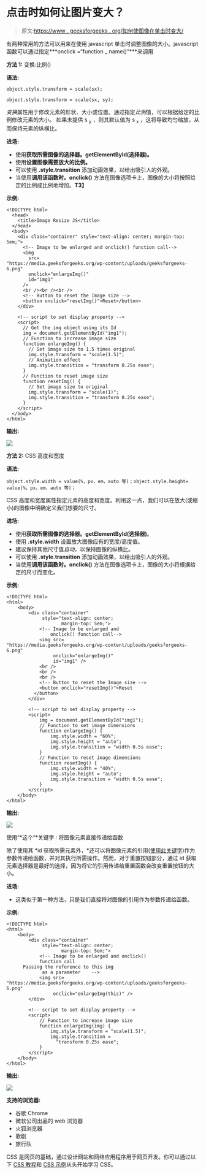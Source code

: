 # 点击时如何让图片变大？

> 原文:[https://www . geeksforgeeks . org/如何使图像在单击时变大/](https://www.geeksforgeeks.org/how-to-make-the-images-bigger-when-clicked/)

有两种常用的方法可以用来在使用 javascript 单击时调整图像的大小。javascript 函数可以通过指定***onclick =“function _ name()”***来调用

**方法 1:** 变换:比例()

**语法:**

```htmlhtml
object.style.transform = scale(sx);

object.style.transform = scale(sx, sy);
```

*变换*属性用于修改元素的形状、大小或位置。通过指定*比例*值，可以根据给定的比例修改元素的大小。
如果未提供 s <sub>y</sub> ，则其默认值为 s <sub>x</sub> ，这将导致均匀缩放，从而保持元素的纵横比。

**进场:**

*   使用**获取所需图像的选择器。getElementById(选择器)。**
*   使用**设置图像需要放大的比例。**
*   可以使用 **.style.transition** 添加动画效果，以给出吸引人的外观。
*   当使用**调用该函数时。onclick()** 方法在图像选项卡上，图像的大小将按照给定的比例成比例地增加。**T3】**

**示例:**

```htmlhtml
<!DOCTYPE html>
  <head>
    <title>Image Resize JS</title>
  </head>
  <body>
    <div class="container" style="text-align: center; margin-top: 5em;">
      <!-- Image to be enlarged and onclick() function call-->
      <img
        src=
"https://media.geeksforgeeks.org/wp-content/uploads/geeksforgeeks-6.png"
        onclick="enlargeImg()"
        id="img1"
      />
      <br /><br /><br />
      <!-- Button to reset the Image size -->
      <button onclick="resetImg()">Reset</button>
    </div>

    <!-- script to set display property -->
    <script>
      // Get the img object using its Id
      img = document.getElementById("img1");
      // Function to increase image size
      function enlargeImg() {
        // Set image size to 1.5 times original
        img.style.transform = "scale(1.5)";
        // Animation effect 
        img.style.transition = "transform 0.25s ease";
      }
      // Function to reset image size
      function resetImg() {
        // Set image size to original
        img.style.transform = "scale(1)";
        img.style.transition = "transform 0.25s ease";
      }
    </script>
  </body>
</html>
```

**输出:**

![](img/0118c66f61d716e47368cf2450c626dd.png)

**方法 2:** CSS 高度和宽度

**语法:**

```htmlhtml
object.style.width = value(%，px，em，auto 等)；object.style.height= value(%，px，em，auto 等)；
```

CSS 高度和宽度属性指定元素的高度和宽度。利用这一点，我们可以在放大(或缩小)的图像中明确定义我们想要的尺寸。

**进场:**

*   使用**获取所需图像的选择器。getElementById(选择器)**。
*   使用 **.style.width** 设置放大图像应有的宽度/高度值。
*   建议保持其他尺寸值*自动*，以保持图像的纵横比。
*   可以使用 **.style.transition** 添加动画效果，以给出吸引人的外观。
*   当使用**调用该函数时。onclick()** 方法在图像选项卡上，图像的大小将根据给定的尺寸而变化。

**示例:**

```htmlhtml
<!DOCTYPE html>
<html>
    <body>
        <div class="container" 
             style="text-align: center; 
                    margin-top: 5em;">
            <!-- Image to be enlarged and
                onclick() function call-->
            <img src=
"https://media.geeksforgeeks.org/wp-content/uploads/geeksforgeeks-6.png"
                 onclick="enlargeImg()" 
                 id="img1" />
            <br />
            <br />
            <br />
            <!-- Button to reset the Image size -->
            <button onclick="resetImg()">Reset
          </button>
        </div>

        <!-- script to set display property -->
        <script>
            img = document.getElementById("img1");
            // Function to set image dimensions
            function enlargeImg() {
                img.style.width = "60%";
                img.style.height = "auto";
                img.style.transition = "width 0.5s ease";
            }
            // Function to reset image dimensions
            function resetImg() {
                img.style.width = "40%";
                img.style.height = "auto";
                img.style.transition = "width 0.5s ease";
            }
        </script>
    </body>
</html>
```

**输出:**

![](img/25b82f08179c4e800a0e4b8a31b032e8.png)

使用“*这个“*关键字 *:* 将图像元素直接传递给函数

除了使用其 *id 获取所需元素外，*还可以将图像元素的引用([使用此关键字](https://www.geeksforgeeks.org/this-reference-in-java/))作为参数传递给函数，并对其执行所需操作。然而，对于重置按钮部分，通过 id 获取元素选择器是最好的选择，因为将它的引用传递给重置函数会改变重置按钮的大小。

**进场:**

*   这类似于第一种方法，只是我们直接将对图像的引用作为参数传递给函数。

**示例:**

```htmlhtml
<!DOCTYPE html>
<html>
    <body>
        <div class="container" 
             style="text-align: center;
                    margin-top: 5em;">
            <!-- Image to be enlarged and onclick() 
            function call
      Passing the reference to this img
             as a parameter    -->
            <img src=
"https://media.geeksforgeeks.org/wp-content/uploads/geeksforgeeks-6.png"
                 onclick="enlargeImg(this)" />
        </div>

        <!-- script to set display property -->
        <script>
            // Function to increase image size
            function enlargeImg(img) {
                img.style.transform = "scale(1.5)";
                img.style.transition =
                  "transform 0.25s ease";
            }
        </script>
    </body>
</html>
```

**输出:**

![](img/0118c66f61d716e47368cf2450c626dd.png)

**支持的浏览器:**

*   谷歌 Chrome
*   微软公司出品的 web 浏览器
*   火狐浏览器
*   歌剧
*   旅行队

CSS 是网页的基础，通过设计网站和网络应用程序用于网页开发。你可以通过以下 [CSS 教程](https://www.geeksforgeeks.org/css-tutorials/)和 [CSS 示例](https://www.geeksforgeeks.org/css-examples/)从头开始学习 CSS。